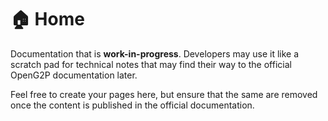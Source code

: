 # 🏠 Home

Documentation that is **work-in-progress**. Developers may use it like a scratch pad for technical notes that may find their way to the official OpenG2P documentation later.

Feel free to create your pages here, but ensure that the same are removed once the content is published in the official documentation.
